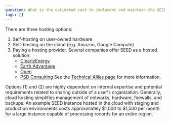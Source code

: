 ```yaml
---
question: What is the estimated cost to implement and maintain the SEED Platform as part of a benchmarking system?
tags: []
---
```

There are three hosting options:

1. Self-hosting on user-owned hardware
2. Self-hosting on the cloud (e.g. Amazon, Google Compute)
3. Paying a hosting provider. Several companies offer SEED as a hosted solution:
	* [ClearlyEnergy](https://www.clearlyenergy.com/)
	* [Earth Advantage](https://www.earthadvantage.org/creating-change/home-energy-score.html)
	* [Open](https://opentech.eco/)
	* [PSD Consulting](http://psdconsulting.com)
	See the [Technical Allies page](../technical_ally.md) for more information.

Options (1) and (2) are highly dependent on internal expertise and potential requirements related to sharing outside of a user's organization. Generally, cloud hosting simplifies management of networks, hardware, firewalls, and backups. An example SEED instance hosted in the cloud with staging and production environments costs approximately $1,000 to $1,500 per month for a large instance capable of processing records for an entire region.
